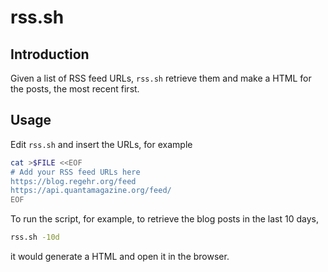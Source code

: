 # rss.sh

## Introduction

Given a list of RSS feed URLs, `rss.sh` retrieve them and make a HTML for the posts, the most recent first.

## Usage

Edit `rss.sh` and insert the URLs, for example

```sh
cat >$FILE <<EOF
# Add your RSS feed URLs here
https://blog.regehr.org/feed
https://api.quantamagazine.org/feed/
EOF
```

To run the script, for example, to retrieve the blog posts in the last 10 days,

```sh
rss.sh -10d
```

it would generate a HTML and open it in the browser.
